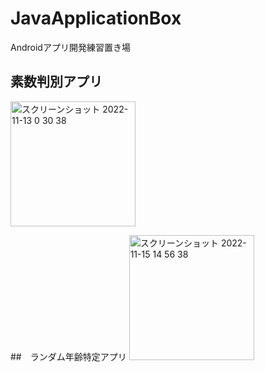 # JavaApplicationBox
Androidアプリ開発練習置き場
## 素数判別アプリ
<img width="200" alt="スクリーンショット 2022-11-13 0 30 38" src="https://user-images.githubusercontent.com/28498918/201507667-22603425-2b6c-4336-b57e-0d760151ab19.png">

##　ランダム年齢特定アプリ
<img width="200" alt="スクリーンショット 2022-11-15 14 56 38" src="https://user-images.githubusercontent.com/28498918/201842848-731bdf70-990b-452c-b333-5b5f01b26124.png">

